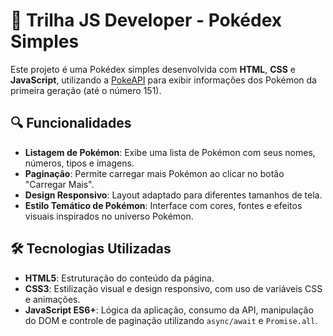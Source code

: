 # 🧭 Trilha JS Developer - Pokédex Simples

Este projeto é uma Pokédex simples desenvolvida com **HTML**, **CSS** e **JavaScript**, utilizando a [PokeAPI](https://pokeapi.co/) para exibir informações dos Pokémon da primeira geração (até o número 151).

## 🔍 Funcionalidades

- **Listagem de Pokémon**: Exibe uma lista de Pokémon com seus nomes, números, tipos e imagens.
- **Paginação**: Permite carregar mais Pokémon ao clicar no botão "Carregar Mais".
- **Design Responsivo**: Layout adaptado para diferentes tamanhos de tela.
- **Estilo Temático de Pokémon**: Interface com cores, fontes e efeitos visuais inspirados no universo Pokémon.

## 🛠 Tecnologias Utilizadas

- **HTML5**: Estruturação do conteúdo da página.
- **CSS3**: Estilização visual e design responsivo, com uso de variáveis CSS e animações.
- **JavaScript ES6+**: Lógica da aplicação, consumo da API, manipulação do DOM e controle de paginação utilizando `async/await` e `Promise.all`.

